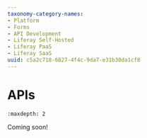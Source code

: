 ```yaml
---
taxonomy-category-names:
- Platform
- Forms
- API Development
- Liferay Self-Hosted
- Liferay PaaS
- Liferay SaaS
uuid: c5a2c718-6027-4f4c-9da7-e31b30da1cf8
---
```

# APIs

```{toctree}
:maxdepth: 2
```

Coming soon!
